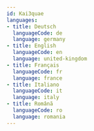 ```yaml
---
id: Kai3quae
languages:
- title: Deutsch
  languageCode: de
  language: germany
- title: English
  languageCode: en
  language: united-kingdom
- title: Français
  languageCode: fr
  language: france
- title: Italiano
  languageCode: it
  language: italy
- title: Română
  languageCode: ro
  language: romania
---
```

